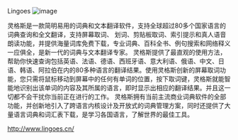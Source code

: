 Lingoes
![image](https://user-images.githubusercontent.com/18301707/200753896-d74c2437-8e13-4afd-9350-63bb8b588d40.png)


灵格斯是一款简明易用的词典和文本翻译软件，支持全球超过80多个国家语言的词典查询和全文翻译，支持屏幕取词、 划词、剪贴板取词、索引提示和真人语音朗读功能，并提供海量词库免费下载，专业词典、百科全书、例句搜索和网络释义一应俱全，是新一代的词典与文本翻译专家。
灵格斯提供了最直观的使用方法，帮助你快速查询包括英语、法语、德语、西班牙语、意大利语、俄语、中文、日语、韩语、阿拉伯在内的80多种语言的翻译结果。使用灵格斯创新的屏幕取词功能，您只需将鼠标移动到屏幕中的任何有单词的位置，按下取词键，灵格斯就能智能地识别出该单词的内容及其所属的语言，即时显示出相应的翻译结果。并且这一切都不会干扰你当前正在进行的工作。
灵格斯拥有当前主流商业词典软件的全部功能，并创新地引入了跨语言内核设计及开放式的词典管理方案，同时还提供了大量语言词典和词汇表下载，是学习各国语言，了解世界的最佳工具。

http://www.lingoes.cn/
